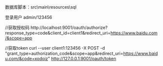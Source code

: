 
数据库脚本：src\main\resources\sql


登录用户 admin/123456


//获取授权码 
http://localhost:9001/oauth/authorize?response_type=code&client_id=client1&redirect_uri=https://www.baidu.com/&scope=app


//获取token
curl --user client1:123456 -X POST -d "grant_type=authorization_code&scope=app&redirect_uri=https://www.baidu.com/&code=xodoiz" http://127.0.0.1:9001/oauth/token
